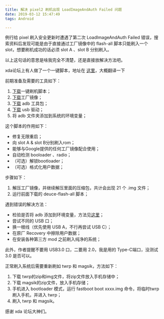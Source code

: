 ```yaml
---
title: 解决 pixel2 刷机出现 LoadImageAndAuth Failed 问题
date: 2019-03-12 15:47:49
tags: Android

---
```


例行给 pixel 刷入安全更新时遭遇了第二次 LoadImageAndAuth Failed 错误，搜索资料后发现可能是由于直接通过工厂镜像中的 flash-all 脚本只能刷入一个 slot，想要刷机成功的话必须 slot A 、slot B 分别刷入。

以上这句话的意思是啥我完全不清楚，还是直接放解决方法吧。

xda论坛上有人做了一个一键脚本，地址在 [这里](https://forum.xda-developers.com/pixel-2-xl/development/tool-deuces-bootloop-recovery-flashing-t3704761)，大概翻译一下

前期准备及需要的工具如下：

1. [下载](https://drive.google.com/drive/folders/1a-g1e5WCmPTx_EMTkUufBrecDmsxTuKq?usp=sharing)一键刷机脚本；
2. [下载](https://developers.google.com/android/images#taimen)工厂镜像；
3. [下载](https://developer.android.com/studio/releases/platform-tools.html) adb 工具包；
4. [下载](https://developer.android.com/studio/run/win-usb.html) usb 驱动；
5. 将 adb 文件夹添加到系统的环境变量；

这个脚本的作用如下：

- 修复无限重启；
- 向 slot A & slot B分别刷入rom；
- 能够与Google提供的任何工厂镜像配合使用；
- 自动检测 booloader 、radio；
- （可选）解锁bootloader；
- （可选）格式化用户数据；

步骤如下：

1. 解压工厂镜像，并继续解压里面的压缩包，共计会出现 21 个 .img 文件；
2. 运行前面下载的 deuce-flash-all 脚本；

遇到错误的解决方法：

- 检验是否将 adb 添加到环境变量，方法见[这里](https://wiki.lineageos.org/adb_fastboot_guide.html)；
- 尝试不同的 USB 口；
- 换一根线（优先使用 USB A，不行再尝试 USB C）；
- 在原厂 Recovery 中擦除用户数据；
- 在安装各种第三方 mod 之前刷入纯净的系统；

此外，作者提醒不要用 USB3.0 口，二要用 2.0，我是用的 Type-C端口，没测试 3.0 是否可以。

正常刷入系统后需要重新刷如 twrp 和 magsik，方法如下：

1. 下载 twrp的zip和img文件，将zip文件放入手机存储中；
2. 下载 magsik的zip文件，放入手机存储；
3. 手机进入 bootloader 模式，运行 fastboot boot xxxx.img 命令，将临时twrp刷入手机，并进入 twrp；
4. 刷入 twrp 和 magsik。

感谢 xda 论坛大神们。